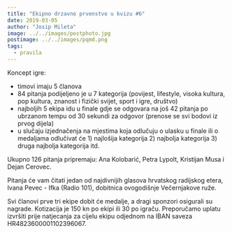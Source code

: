 ```yaml
---
title: "Ekipno drzavno prvenstvo u kvizu #6"
date: 2019-03-05
author: "Josip Mileta"
image: ../../images/postphoto.jpg
postimage: ../../images/pqmd.png
tags:
  - pravila
---
```


Koncept igre:

- timovi imaju 5 članova
- 84 pitanja podijeljeno je u 7 kategorija (povijest, lifestyle, visoka kultura, pop kultura, znanost i fizički svijet, sport i igre, društvo)
- najboljih 5 ekipa idu u finale gdje se odgovara na još 42 pitanja po ubrzanom tempu od 30 sekundi za odgovor (prenose se svi bodovi iz prvog dijela)
- u slučaju izjednačenja na mjestima koja odlučuju o ulasku u finale ili o medaljama odlučivat će 1) najlošija kategorija 2) najbolja kategorija 3) druga najbolja kategorija itd.

Ukupno 126 pitanja pripremaju: Ana Kolobarić, Petra Lypolt, Kristijan Musa i Dejan Cerovec.

Pitanja će vam čitati jedan od najdivnijih glasova hrvatskog radijskog etera, Ivana Pevec - Ifka (Radio 101), dobitnica ovogodišnje Večernjakove ruže.

Svi članovi prve tri ekipe dobit će medalje, a dragi sponzori osigurali su nagrade. Kotizacija je 150 kn po ekipi ili 30 po igraču. Preporučamo uplatu izvršiti prije natjecanja za cijelu ekipu odjednom na IBAN saveza HR4823600001102396067.
